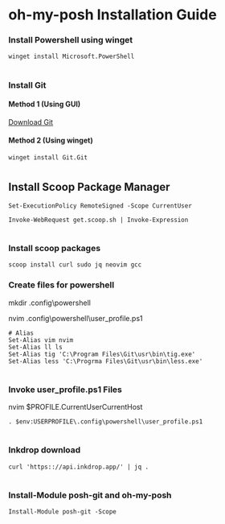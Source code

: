 # **oh-my-posh Installation Guide**

### Install Powershell using winget
```
winget install Microsoft.PowerShell
```
#

### Install Git
#### Method 1 (Using GUI)
[Download Git](https://git-scm.com/downloads)
#### Method 2 (Using winget)
```
winget install Git.Git
```
#

## Install Scoop Package Manager
```
Set-ExecutionPolicy RemoteSigned -Scope CurrentUser
```
```
Invoke-WebRequest get.scoop.sh | Invoke-Expression
```
#

### Install scoop packages

```
scoop install curl sudo jq neovim gcc
```
### Create files for powershell

mkdir .config\powershell

nvim .config\powershell\user_profile.ps1
```
# Alias
Set-Alias vim nvim
Set-Alias ll ls
Set-Alias tig 'C:\Program Files\Git\usr\bin\tig.exe'
Set-Alias less 'C:\Progrma Files\Git\usr\bin\less.exe'
```
#

### Invoke user_profile.ps1 Files
nvim $PROFILE.CurrentUserCurrentHost
```
. $env:USERPROFILE\.config\powershell\user_profile.ps1
```
#

### Inkdrop download
```
curl 'https:://api.inkdrop.app/' | jq .
```
#

### Install-Module posh-git and oh-my-posh 
```
Install-Module posh-git -Scope 
```
